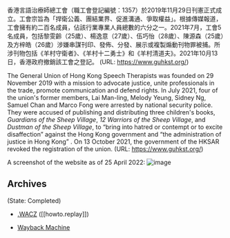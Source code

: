 ​香港言語治療師總工會（職工會登記編號：1357）於2019年11月29日刊憲正式成立。工會宗旨為「捍衛公義、團結業界、促進溝通、爭取權益」。根據傳媒報道，工會擁有約二百名成員，佔該行業專業人員總數的六分之一。2021年7月，工會5名成員，包括黎雯齡（25歲）、楊逸意（27歲）、伍巧怡（28歲）、陳源森（25歲）及方梓皓（26歲）涉嫌串謀刊印、發佈、分發、展示或複製煽動刊物罪被捕。所涉刊物包括《羊村守衛者》、《羊村十二勇士》和《羊村清道夫》。2021年10月13日，香港政府撤銷該工會之登記。
(URL: https://www.guhkst.org/)

The General Union of Hong Kong Speech Therapists was founded on 29 November 2019 with a mission to advocate justice, unite professionals in the trade, promote communication and defend rights. In July 2021, four of the union's former members, Lai Man-ling, Melody Yeung, Sidney Ng, Samuel Chan and Marco Fong were arrested by national security police. They were accused of publishing and distributing three children's books, _Guardians of the Sheep Village_, _12 Warriors of the Sheep Village_, and _Dustman of the Sheep Village_, to “bring into hatred or contempt or to excite disaffection” against the Hong Kong government and “the administration of justice in Hong Kong” .
On 13 October 2021, the government of the HKSAR revoked the registration of the union. (URL: https://www.guhkst.org/)

A screenshot of the website as of 25 April 2022:
![image](https://user-images.githubusercontent.com/103475460/165094567-d5196f18-3cf1-4faf-89b7-a28f807c93d8.png)

## Archives
(State: Completed)

- [.WACZ](https://bafybeicntq4lzhytql7ey2y2tc4uu6ptyh7oy56bxpxcvxqkdh62uegip4.ipfs.dweb.link/fixtures/guhkst-04_22_2022.wacz) ([[howto.replay]])
    
- [Wayback Machine](https://web.archive.org/web/20210722233229/https://www.guhkst.org/publication)

